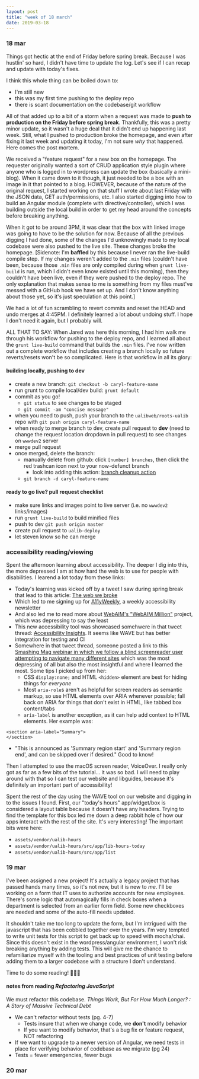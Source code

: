```yaml
---
layout: post
title: "week of 18 march"
date: 2019-03-18
---
```


### 18 mar

Things got hectic at the end of Friday before spring break. Because I was hustlin' so hard, I didn't have time to update the log. Let's see if I can recap and update with today's fixes.

I think this whole thing can be boiled down to: 

- I'm still new 
- this was my first time pushing to the deploy repo 
- there is scant documentation on the codebase/git workflow

All of that added up to a bit of a storm when a request was made to **push to production on the Friday before spring break**. Thankfully, this was a pretty minor update, so it wasn't a huge deal that it didn't end up happening last week. Still, what I pushed to production broke the homepage, and even after fixing it last week and updating it today, I'm not sure *why* that happened. Here comes the post mortem.

We received a "feature request" for a new box on the homepage. The requester originally wanted a sort of CRUD application style plugin where anyone who is logged in to wordpress can update the box (basically a mini-blog). When it came down to it though, it just needed to be a box with an image in it that pointed to a blog. HOWEVER, because of the nature of the original request, I started working on that stuff I wrote about last Friday with the JSON data, GET auth/permissions, etc. I also started digging into how to build an Angular module (complete with directive/controller), which I was building outside the local build in order to get my head around the concepts before breaking anything.

When it got to be around 3PM, it was clear that the box with linked image was going to have to be the solution for now. Because of all the previous digging I had done, some of the changes I'd unknowingly made to my local codebase were also pushed to the live site. These changes broke the homepage. [Sidenote: I'm **baffled** by this because I never ran the live-build compile step. If my changes weren't added to the `.min` files (couldn't have been, because those `.min` files are only compiled during when `grunt live-build` is run, which I didn't even know existed until this morning), then they couldn't have been live, even if they were pushed to the deploy repo. The only explanation that makes sense to me is something from my files must've messed with a GitHub hook we have set up. And I don't know anything about those yet, so it's just speculation at this point.]

We had a lot of fun scrambling to revert commits and reset the HEAD and undo merges at 4:45PM. I definitely learned a lot about undoing stuff. I hope I don't need it again, but I probably will. 

ALL THAT TO SAY: When Jared was here this morning, I had him walk me through his workflow for pushing to the deploy repo, and I learned all about the `grunt live-build` command that builds the `.min` files. I've now written out a complete workflow that includes creating a branch locally so future reverts/resets won't be so complicated. Here is that workflow in all its glory:

#### building locally, pushing to dev

- create a new branch: `git checkout -b caryl-feature-name`
- run grunt to compile local/dev build: `grunt default`
- commit as you go!
  - `git status` to see changes to be staged
  - `git commit -am "concise message"`
- when you need to push, push your branch to the `ualibweb/roots-ualib` repo with `git push origin caryl-feature-name`
- when ready to merge branch to dev, create pull request to **dev** (need to change the request location dropdown in pull request) to see changes on `wwwdev2` server
- merge pull request
- once merged, delete the branch:
  - manually delete from github: click `[number] branches`, then click the red trashcan icon next to your now-defunct branch
    - look into adding this action: [branch cleanup action](https://github.com/jessfraz/branch-cleanup-action)
  - `git branch -d caryl-feature-name`

#### ready to go live? pull request checklist

- make sure links and images point to live server (i.e. no `wwwdev2` links/images)
- run `grunt live-build` to build minified files
- push to dev `git push origin master`
- create pull request to `ualib-deploy`
- let steven know so he can merge

### accessibility reading/viewing

Spent the afternoon learning about accessibility. The deeper I dig into this, the more depressed I am at how hard the web is to use for people with disabilities. I learend a lot today from these links:

* Today's learning was kicked off by a tweet I saw during spring break that lead to this article: [The web we broke](https://ethanmarcotte.com/wrote/the-web-we-broke/)
* Which led to me signing up for [A11yWeekly](https://a11yweekly.com/), a weekly accessibility newsletter
* And also led me to read more about [WebAIM's "WebAIM Million"](https://webaim.org/projects/million/) project, which was depressing to say the least
* This new accessibility tool was showcased somehwere in that tweet thread: [Accessibility Insights](https://accessibilityinsights.io/en/). It seems like WAVE but has better integration for testing and CI
* Somewhere in that tweet thread, someone posted a link to this [Smashing Mag webinar in which we follow a blind screenreader user attempting to navigate many different sites](https://www.smashingmagazine.com/2019/02/accessibility-webinar/) which was the most depressing of all but also the most insightful and where I learned the most. Some tips I picked up from her:
  * CSS `display:none;` and HTML `<hidden>` element are best for hiding things for *everyone*
  * Most `aria-role`s aren't as helpful for screen readers as semantic markup, so use HTML elements over ARIA whenever possible; fall back on ARIA for things that don't exist in HTML, like tabbed box content/tabs
  * `aria-label` is another exception, as it can help add context to HTML elements. Her example was:

```
<section aria-label="Summary">
</section>
``` 

  * "This is announced as 'Summary region start' and 'Summary region end', and can be skipped over if desired." Good to know!

Then I attempted to use the macOS screen reader, VoiceOver. I really only got as far as a few bits of the tutorial... it was so bad. I will need to play around with that so I can test our website and libguides, because it's definitely an important part of accessibility! 

Spent the rest of the day using the WAVE tool on our website and digging in to the issues I found. First, our "today's hours" app/widget/box is considered a layout table because it doesn't have any headers. Trying to find the template for this box led me down a deep rabbit hole of how our apps interact with the rest of the site. It's very interesting! The important bits were here:

* `assets/vendor/ualib-hours`
* `assets/vendor/ualib-hours/src/app/lib-hours-today`
* `assets/vendor/ualib-hours/src/app/list`

### 19 mar

I've been assigned a new project! It's actually a legacy project that has passed hands many times, so it's not new, but it is new to *me*. I'll be working on a form that IT uses to authorize accounts for new employees. There's some logic that automagically fills in check boxes when a department is selected from an earlier form field. Some new checkboxes are needed and some of the auto-fill needs updated. 

It shouldn't take me too long to update the form, but I'm intrigued with the javascript that has been cobbled together over the years. I'm very tempted to write unit tests for this script to get back up to speed with mocha/chai. Since this doesn't exist in the wordpress/angular environment, I won't risk breaking anything by adding tests. This will give me the chance to refamiliarize myself with the tooling and best practices of unit testing before adding them to a larger codebase with a structure I don't understand.

Time to do some reading! :clap::clap::grin: 

#### notes from reading *Refactoring JavaScript*

We must refactor this codebase. *Things Work, But For How Much Longer? : A Story of Massive Technical Debt*

* We can't refactor without tests (pg. 4-7)
  * Tests insure that when we change code, we **don't** modify behavior
  * If you want to modify behavior, that's a bug fix or feature request, NOT refactoring
* If we want to upgrade to a newer version of Angular, we need tests in place for verifying behavior of codebase as we migrate (pg 24)
* Tests = fewer emergencies, fewer bugs

### 20 mar


